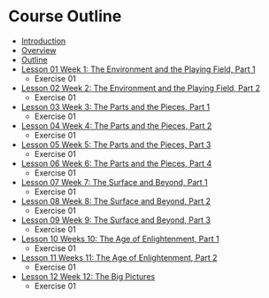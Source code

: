 # Course Outline

* [Introduction](README.md)
* [Overview](overview.md)
* [Outline](outline.md)
* [Lesson 01 Week 1: The Environment and the Playing Field, Part 1](lesson-01.md)
  * Exercise 01
* [Lesson 02 Week 2: The Environment and the Playing Field, Part 2](lesson-02.md)
  * Exercise 01
* [Lesson 03 Week 3: The Parts and the Pieces, Part 1](lesson-03.md)
  * Exercise 01
* [Lesson 04 Week 4: The Parts and the Pieces, Part 2](lesson-04.md)
  * Exercise 01
* [Lesson 05 Week 5: The Parts and the Pieces, Part 3](lesson-05.md)
  * Exercise 01
* [Lesson 06 Week 6: The Parts and the Pieces, Part 4](lesson-06.md)
  * Exercise 01
* [Lesson 07 Week 7: The Surface and Beyond, Part 1](lesson-07.md)
  * Exercise 01
* [Lesson 08 Week 8: The Surface and Beyond, Part 2](lesson-08.md)
  * Exercise 01
* [Lesson 09 Week 9: The Surface and Beyond, Part 3](lesson-09.md)
  * Exercise 01
* [Lesson 10 Weeks 10: The Age of Enlightenment, Part 1](lesson-10.md)
  * Exercise 01
* [Lesson 11 Weeks 11: The Age of Enlightenment, Part 2](lesson-11.md)
  * Exercise 01
* [Lesson 12 Week 12: The Big Pictures](lesson-12.md)
  * Exercise 01


